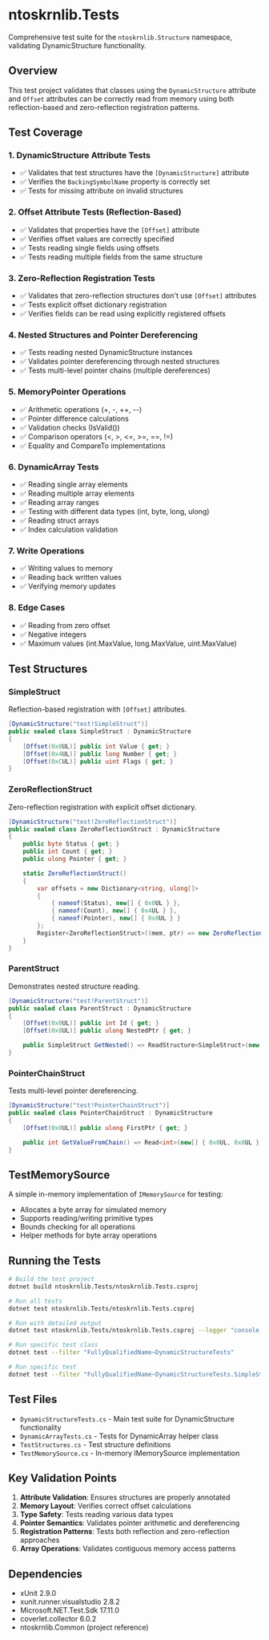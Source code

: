 # ntoskrnlib.Tests

Comprehensive test suite for the `ntoskrnlib.Structure` namespace, validating DynamicStructure functionality.

## Overview

This test project validates that classes using the `DynamicStructure` attribute and `Offset` attributes can be correctly read from memory using both reflection-based and zero-reflection registration patterns.

## Test Coverage

### 1. DynamicStructure Attribute Tests
- ✅ Validates that test structures have the `[DynamicStructure]` attribute
- ✅ Verifies the `BackingSymbolName` property is correctly set
- ✅ Tests for missing attribute on invalid structures

### 2. Offset Attribute Tests (Reflection-Based)
- ✅ Validates that properties have the `[Offset]` attribute
- ✅ Verifies offset values are correctly specified
- ✅ Tests reading single fields using offsets
- ✅ Tests reading multiple fields from the same structure

### 3. Zero-Reflection Registration Tests
- ✅ Validates that zero-reflection structures don't use `[Offset]` attributes
- ✅ Tests explicit offset dictionary registration
- ✅ Verifies fields can be read using explicitly registered offsets

### 4. Nested Structures and Pointer Dereferencing
- ✅ Tests reading nested DynamicStructure instances
- ✅ Validates pointer dereferencing through nested structures
- ✅ Tests multi-level pointer chains (multiple dereferences)

### 5. MemoryPointer Operations
- ✅ Arithmetic operations (+, -, ++, --)
- ✅ Pointer difference calculations
- ✅ Validation checks (IsValid())
- ✅ Comparison operators (<, >, <=, >=, ==, !=)
- ✅ Equality and CompareTo implementations

### 6. DynamicArray Tests
- ✅ Reading single array elements
- ✅ Reading multiple array elements
- ✅ Reading array ranges
- ✅ Testing with different data types (int, byte, long, ulong)
- ✅ Reading struct arrays
- ✅ Index calculation validation

### 7. Write Operations
- ✅ Writing values to memory
- ✅ Reading back written values
- ✅ Verifying memory updates

### 8. Edge Cases
- ✅ Reading from zero offset
- ✅ Negative integers
- ✅ Maximum values (int.MaxValue, long.MaxValue, uint.MaxValue)

## Test Structures

### SimpleStruct
Reflection-based registration with `[Offset]` attributes.
```csharp
[DynamicStructure("test!SimpleStruct")]
public sealed class SimpleStruct : DynamicStructure
{
    [Offset(0x0UL)] public int Value { get; }
    [Offset(0x4UL)] public long Number { get; }
    [Offset(0xCUL)] public uint Flags { get; }
}
```

### ZeroReflectionStruct
Zero-reflection registration with explicit offset dictionary.
```csharp
[DynamicStructure("test!ZeroReflectionStruct")]
public sealed class ZeroReflectionStruct : DynamicStructure
{
    public byte Status { get; }
    public int Count { get; }
    public ulong Pointer { get; }

    static ZeroReflectionStruct()
    {
        var offsets = new Dictionary<string, ulong[]>
        {
            { nameof(Status), new[] { 0x0UL } },
            { nameof(Count), new[] { 0x4UL } },
            { nameof(Pointer), new[] { 0x8UL } }
        };
        Register<ZeroReflectionStruct>((mem, ptr) => new ZeroReflectionStruct(mem, ptr), offsets);
    }
}
```

### ParentStruct
Demonstrates nested structure reading.
```csharp
[DynamicStructure("test!ParentStruct")]
public sealed class ParentStruct : DynamicStructure
{
    [Offset(0x0UL)] public int Id { get; }
    [Offset(0x8UL)] public ulong NestedPtr { get; }

    public SimpleStruct GetNested() => ReadStructure<SimpleStruct>(new[] { 0x8UL });
}
```

### PointerChainStruct
Tests multi-level pointer dereferencing.
```csharp
[DynamicStructure("test!PointerChainStruct")]
public sealed class PointerChainStruct : DynamicStructure
{
    [Offset(0x0UL)] public ulong FirstPtr { get; }

    public int GetValueFromChain() => Read<int>(new[] { 0x0UL, 0x0UL });
}
```

## TestMemorySource

A simple in-memory implementation of `IMemorySource` for testing:
- Allocates a byte array for simulated memory
- Supports reading/writing primitive types
- Bounds checking for all operations
- Helper methods for byte array operations

## Running the Tests

```bash
# Build the test project
dotnet build ntoskrnlib.Tests/ntoskrnlib.Tests.csproj

# Run all tests
dotnet test ntoskrnlib.Tests/ntoskrnlib.Tests.csproj

# Run with detailed output
dotnet test ntoskrnlib.Tests/ntoskrnlib.Tests.csproj --logger "console;verbosity=detailed"

# Run specific test class
dotnet test --filter "FullyQualifiedName~DynamicStructureTests"

# Run specific test
dotnet test --filter "FullyQualifiedName~DynamicStructureTests.SimpleStruct_CanReadValueUsingOffset"
```

## Test Files

- `DynamicStructureTests.cs` - Main test suite for DynamicStructure functionality
- `DynamicArrayTests.cs` - Tests for DynamicArray helper class
- `TestStructures.cs` - Test structure definitions
- `TestMemorySource.cs` - In-memory IMemorySource implementation

## Key Validation Points

1. **Attribute Validation**: Ensures structures are properly annotated
2. **Memory Layout**: Verifies correct offset calculations
3. **Type Safety**: Tests reading various data types
4. **Pointer Semantics**: Validates pointer arithmetic and dereferencing
5. **Registration Patterns**: Tests both reflection and zero-reflection approaches
6. **Array Operations**: Validates contiguous memory access patterns

## Dependencies

- xUnit 2.9.0
- xunit.runner.visualstudio 2.8.2
- Microsoft.NET.Test.Sdk 17.11.0
- coverlet.collector 6.0.2
- ntoskrnlib.Common (project reference)
